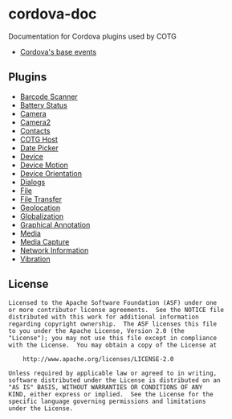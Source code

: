# cordova-doc
Documentation for Cordova plugins used by COTG 

- [Cordova's base events](events/index.md)

## Plugins
- [Barcode Scanner](plugins/barcode-scanner/index.md)
- [Battery Status](plugins/battery-status/index.md)
- [Camera](plugins/camera/index.md)
- [Camera2](plugins/camera2/index.md)
- [Contacts](plugins/contacts/index.md)
- [COTG Host](plugins/cotg-host/index.md)
- [Date Picker](plugins/date-picker/index.md)
- [Device](plugins/device/index.md)
- [Device Motion](plugins/device-motion/index.md)
- [Device Orientation](plugins/device-orientation/index.md)
- [Dialogs](plugins/dialogs/index.md)
- [File](plugins/file/index.md)
- [File Transfer](plugins/file-transfer/index.md)
- [Geolocation](plugins/geolocation/index.md)
- [Globalization](plugins/globalization/index.md)
- [Graphical Annotation](plugins/graphic-annotation/index.md)
- [Media](plugins/media/index.md)
- [Media Capture](plugins/media-capture/index.md)
- [Network Information](plugins/network-information/index.md)
- [Vibration](plugins/vibration/index.md)

## License

    Licensed to the Apache Software Foundation (ASF) under one
    or more contributor license agreements.  See the NOTICE file
    distributed with this work for additional information
    regarding copyright ownership.  The ASF licenses this file
    to you under the Apache License, Version 2.0 (the
    "License"); you may not use this file except in compliance
    with the License.  You may obtain a copy of the License at

        http://www.apache.org/licenses/LICENSE-2.0

    Unless required by applicable law or agreed to in writing,
    software distributed under the License is distributed on an
    "AS IS" BASIS, WITHOUT WARRANTIES OR CONDITIONS OF ANY
    KIND, either express or implied.  See the License for the
    specific language governing permissions and limitations
    under the License.
